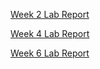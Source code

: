 [Week 2 Lab Report](week2-lab-report.html)

[Week 4 Lab Report](week4-lab-report.html)

[Week 6 Lab Report](week6-lab-report.html)
